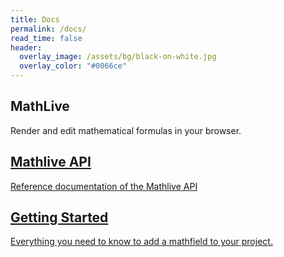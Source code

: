 ```yaml
---
title: Docs
permalink: /docs/
read_time: false
header:
  overlay_image: /assets/bg/black-on-white.jpg
  overlay_color: "#0066ce"
---
```


<section class="cards single-column">
<h1 class="hero xl">MathLive</h1>

<p>Render and edit mathematical formulas in your browser.</p>

<a class="btn" href="/docs/mathlive">
  <div class="card primary" >
    <i class="fa-4x fad fa-pencil"></i>
    <div class="block">
      <h2>Mathlive API</h2>
      <p>Reference documentation of the Mathlive API</p>
    </div>
    <i class="fa-3x fal fa-chevron-right navigation"></i>
  </div>
</a>

</section>

<section class="cards">

<a class="btn" href="/docs/mathlive">
  <div class="card" >
    <i class="fa-4x fad fa-rocket"></i>
    <div class="block">
      <h2>Getting Started</h2>
      <p>Everything you need to know to add a mathfield to your project.</p>
    </div>
    <i class="fa-3x fal fa-chevron-right navigation"></i>
  </div>
</a>

</section>

<!-- 
## Getting Started

### Using Cortex in a website

### Using Cortex with a CDN

## Main Concepts

## Advanced Guides

## API Reference

## Contributing

### How to Contribute

### Codebase Overview

### Implementation Notes

### Design Principles

## FAQ -->
